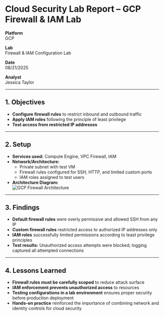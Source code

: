 #  Cloud Security Lab Report – GCP Firewall & IAM Lab

**Platform**  
GCP

**Lab**  
Firewall & IAM Configuration Lab

**Date**  
08/21/2025

**Analyst**  
Jessica Taylor

---

## 1. Objectives
- **Configure firewall rules** to restrict inbound and outbound traffic  
- **Apply IAM roles** following the principle of least privilege  
- **Test access from restricted IP addresses**  

---

## 2. Setup
- **Services used:** Compute Engine, VPC Firewall, IAM  
- **Network/Architecture:**  
  - Private subnet with test VM  
  - Firewall rules configured for SSH, HTTP, and limited custom ports  
  - IAM roles assigned to test users  
- **Architecture Diagram:**  
![GCP Firewall Architecture](../docs/gcp-firewall-architecture.png)  

---

## 3. Findings
- **Default firewall rules** were overly permissive and allowed SSH from any IP  
- **Custom firewall rules** restricted access to authorized IP addresses only  
- **IAM roles** successfully limited permissions according to least privilege principles  
- **Test results:** Unauthorized access attempts were blocked; logging captured all attempted connections  

---

## 4. Lessons Learned
- **Firewall rules must be carefully scoped** to reduce attack surface  
- **IAM enforcement prevents unauthorized access** to resources  
- **Testing configurations in a lab environment** ensures proper security before production deployment  
- **Hands-on practice** reinforced the importance of combining network and identity controls for cloud security

